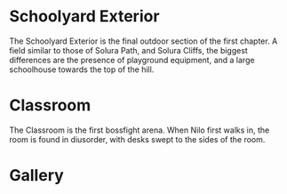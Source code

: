 # Schoolyard Exterior

The Schoolyard Exterior is the final outdoor section of the first chapter. A field similar to those of Solura Path, and Solura Cliffs, the biggest differences are the presence of playground equipment, and a large schoolhouse towards the top of the hill.

# Classroom

The Classroom is the first bossfight arena. When Nilo first walks in, the room is found in diusorder, with desks swept to the sides of the room.

# Gallery

